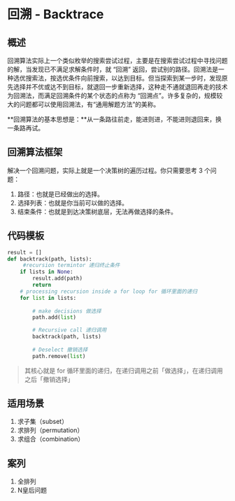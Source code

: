 # 回溯 - Backtrace

## 概述
回溯算法实际上一个类似枚举的搜索尝试过程，主要是在搜索尝试过程中寻找问题的解，当发现已不满足求解条件时，就 “回溯” 返回，尝试别的路径。回溯法是一种选优搜索法，按选优条件向前搜索，以达到目标。但当探索到某一步时，发现原先选择并不优或达不到目标，就退回一步重新选择，这种走不通就退回再走的技术为回溯法，而满足回溯条件的某个状态的点称为 “回溯点”。许多复杂的，规模较大的问题都可以使用回溯法，有“通用解题方法”的美称。

**回溯算法的基本思想是：**从一条路往前走，能进则进，不能进则退回来，换一条路再试。


## 回溯算法框架
解决一个回溯问题，实际上就是一个决策树的遍历过程。你只需要思考 3 个问题：
1. 路径：也就是已经做出的选择。
2. 选择列表：也就是你当前可以做的选择。
3. 结束条件：也就是到达决策树底层，无法再做选择的条件。
## 代码模板
```python
result = []
def backtrack(path, lists):
     #recursion termintor 递归终止条件
    if lists in None:
        result.add(path)
        return
    # processing recursion inside a for loop for 循环里面的递归
    for list in lists:
    
        # make decisions 做选择
        path.add(list)

        # Recursive call 递归调用
        backtrack(path, lists)
        
        # Deselect 撤销选择
        path.remove(list)
```
> 其核心就是 for 循环里面的递归，在递归调用之前「做选择」，在递归调用之后「撤销选择」

## 适用场景
1. 求子集（subset）
2. 求排列（permutation）
3. 求组合（combination）

## 案列
1. 全排列
2. N皇后问题